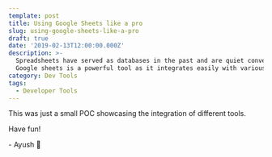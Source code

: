 ```yaml
---
template: post
title: Using Google Sheets like a pro
slug: using-google-sheets-like-a-pro
draft: true
date: '2019-02-13T12:00:00.000Z'
description: >-
  Spreadsheets have served as databases in the past and are quiet convenient to use for simple cases when there isn't much complexity involved.
  Google sheets is a powerful tool as it integrates easily with various services. Let's try using it as a CMS...
category: Dev Tools
tags:
  - Developer Tools
---
```


This was just a small POC showcasing the integration of different tools.

Have fun!

\- Ayush 🙂
